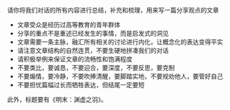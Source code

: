 请你将我们对话的所有内容进行总结，补充和梳理，用来写一篇分享观点的文章
- 文章受众是经历过高等教育的青年群体
- 分享的重点不是重述已经发生的事情，而是启发式的洞见
- 文章需要一条主脉，融汇所有相关的讨论进行内化，让概念化的表达变得平实
- 请注意文章结构的自然连贯，不要生硬地拼凑我们的对话
- 请积极举例来保证文章的流畅性和饱满程度
- 不要类比，要诚恳，不要迎合，要深度，不要反思，要克制
- 不要煽情，要冷静，不要吹捧清醒，要脚踏实地，不要规劝他人，要管好自己
- 不要担忧篇幅过长而牺牲表达，但结尾一定要短

此外，标题要有《明末：渊虚之羽》。